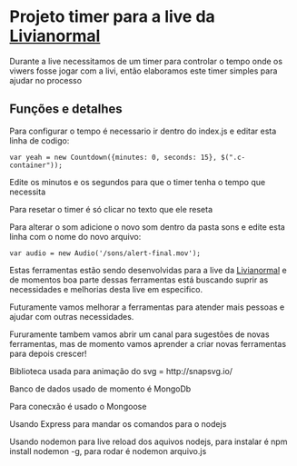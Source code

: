 <h1>Projeto timer para a live da <a href="https://www.twitch.tv/livianormal">Livianormal</a></h1>

<p>Durante a live necessitamos de um timer para controlar o tempo onde os viwers fosse jogar com a livi, então elaboramos este timer simples para ajudar no processo<p>

<h2>Funções e detalhes</h2>

<p>Para configurar o tempo é necessario ir dentro do index.js e editar esta linha de codigo:<p>

    var yeah = new Countdown({minutes: 0, seconds: 15}, $(".c-container"));

<p>Edite os minutos e os segundos para que o timer tenha o tempo que necessita<p>

<p>Para resetar o timer é só clicar no texto que ele reseta<p>

<p>Para alterar o som adicione o novo som dentro da pasta sons e edite esta linha com o nome do novo arquivo: <p>

    var audio = new Audio('/sons/alert-final.mov');

<p>Estas ferramentas estão sendo desenvolvidas para a live da <a target="_parent" type="link" href="https://www.twitch.tv/livianormal">Livianormal</a> e de momentos boa parte dessas ferramentas está buscando suprir as necessidades e melhorias desta live em especifico.</p>
<p>Futuramente vamos melhorar a ferramentas para atender mais pessoas e ajudar com outras necessidades.</p>
<p>Fururamente tambem vamos abrir um canal para sugestões de novas ferramentas, mas de momento vamos aprender a criar novas ferramentas para depois crescer!</p>

<p>Biblioteca usada para animação do svg = http://snapsvg.io/</p>

<p>Banco de dados usado de momento é MongoDb</p>

<p> Para conecxão é usado o Mongoose <a src="https://mongoosejs.com/"></p>

<p>Usando Express para mandar os comandos para o nodejs</p>

<p>Usando nodemon para live reload dos aquivos nodejs, para instalar é npm install nodemon -g, para rodar é nodemon arquivo.js</p>